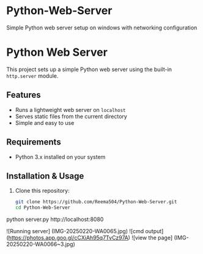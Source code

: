 # Python-Web-Server
Simple Python web server setup on windows with networking configuration 
# Python Web Server

This project sets up a simple Python web server using the built-in `http.server` module.

## Features
- Runs a lightweight web server on `localhost`
- Serves static files from the current directory
- Simple and easy to use

## Requirements
- Python 3.x installed on your system

## Installation & Usage
1. Clone this repository:
   ```bash
   git clone https://github.com/Reema504/Python-Web-Server.git
   cd Python-Web-Server
 python server.py
 http://localhost:8080
  


![Running server] (IMG-20250220-WA0065.jpg)
![cmd output] (https://photos.app.goo.gl/cCXiAh95q7TvCz97A)
![view the page] (IMG-20250220-WA0066~3.jpg)
